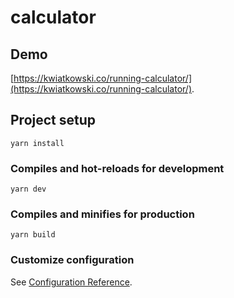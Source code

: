 # calculator

## Demo

[https://kwiatkowski.co/running-calculator/](https://kwiatkowski.co/running-calculator/).

## Project setup
```
yarn install
```

### Compiles and hot-reloads for development
```
yarn dev
```

### Compiles and minifies for production
```
yarn build
```

### Customize configuration
See [Configuration Reference](https://cli.vuejs.org/config/).
